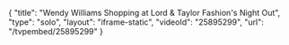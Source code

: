 {
    "title": "Wendy Williams Shopping at Lord & Taylor Fashion's Night Out",
    "type": "solo",
    "layout": "iframe-static",
    "videoId": "25895299",
    "url": "\/tvpembed\/25895299"
}